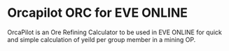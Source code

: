 Orcapilot ORC for EVE ONLINE
=========

OrcaPilot is an Ore Refining Calculator to be used in EVE ONLINE for quick and simple calculation of yeild per group member in a mining OP.

